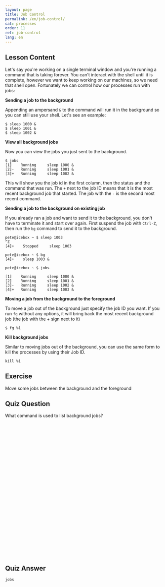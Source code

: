 ```yaml
---
layout: page
title: Job Control 
permalink: /en/job-control/
cat: processes
order: 11
ref: job-control
lang: en
---
```


## Lesson Content

Let's say you're working on a single terminal window and you're running a command that is taking forever. You can't interact with the shell until it is complete, however we want to keep working on our machines, so we need that shell open. Fortunately we can control how our processes run with jobs: 

**Sending a job to the background**  

Appending an ampersand `&` to the command will run it in the background so you can still use your shell. Let's see an example:

```
$ sleep 1000 &
$ sleep 1001 &
$ sleep 1002 &
```

**View all background jobs**  

Now you can view the jobs you just sent to the background.

```
$ jobs
[1]    Running     sleep 1000 &
[2]-   Running     sleep 1001 &
[3]+   Running     sleep 1002 &
```

This will show you the job id in the first column, then the status and the command that was run. The `+` next to the job ID means that it is the most recent background job that started. The job with the `-` is the second most recent command.

**Sending a job to the background on existing job**  

If you already ran a job and want to send it to the background, you don't have to terminate it and start over again. First suspend the job with `Ctrl-Z`, then run the ``bg`` command to send it to the background.

```
pete@icebox ~ $ sleep 1003
^Z
[4]+    Stopped     sleep 1003

pete@icebox ~ $ bg
[4]+    sleep 1003 &

pete@icebox ~ $ jobs

[1]    Running     sleep 1000 &
[2]    Running     sleep 1001 &
[3]-   Running     sleep 1002 &
[4]+   Running     sleep 1003 &
```

**Moving a job from the background to the foreground**  

To move a job out of the background just specify the job ID you want. If you run `fg` without any options, it will bring back the most recent background job (the job with the + sign next to it)

`$ fg %1`

**Kill background jobs**  

Similar to moving jobs out of the background, you can use the same form to kill the processes by using their Job ID.

`kill %1`

## Exercise

Move some jobs between the background and the foreground

## Quiz Question

What command is used to list background jobs?  
<br /><br /><br /><br /><br /><br /><br /><br /><br /><br /><br /><br /><br /><br /><br /><br /><br /><br /><br /><br /><br /><br /><br /><br /><br /><br /> 
## Quiz Answer

`jobs`
